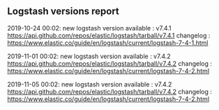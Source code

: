 ## Logstash versions report

2019-10-24 00:02: new logstash version available : v7.4.1 https://api.github.com/repos/elastic/logstash/tarball/v7.4.1 changelog : https://www.elastic.co/guide/en/logstash/current/logstash-7-4-1.html

2019-11-01 00:02: new logstash version available : v7.4.2 https://api.github.com/repos/elastic/logstash/tarball/v7.4.2 changelog : https://www.elastic.co/guide/en/logstash/current/logstash-7-4-2.html

2019-11-05 00:02: new logstash version available : v7.4.2 https://api.github.com/repos/elastic/logstash/tarball/v7.4.2 changelog : https://www.elastic.co/guide/en/logstash/current/logstash-7-4-2.html

